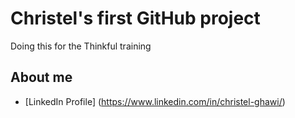 # Christel's first GitHub project

Doing this for the Thinkful training

## About me

* [LinkedIn Profile] (https://www.linkedin.com/in/christel-ghawi/)
